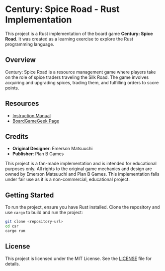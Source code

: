 # Century: Spice Road - Rust Implementation

This project is a Rust implementation of the board game **Century: Spice Road**. It was created as a learning exercise to explore the Rust programming language.

## Overview

Century: Spice Road is a resource management game where players take on the role of spice traders traveling the Silk Road. The game involves acquiring and upgrading spices, trading them, and fulfilling orders to score points.

## Resources

- [Instruction Manual](https://fgbradleys.com/wp-content/uploads/rules/Century-Spice_Road_EN_Rules.pdf)
- [BoardGameGeek Page](https://boardgamegeek.com/boardgame/209685/century-spice-road)

## Credits

- **Original Designer**: Emerson Matsuuchi
- **Publisher**: Plan B Games

This project is a fan-made implementation and is intended for educational purposes only. All rights to the original game mechanics and design are owned by Emerson Matsuuchi and Plan B Games. This implementation falls under fair use as it is a non-commercial, educational project.

## Getting Started

To run the project, ensure you have Rust installed. Clone the repository and use `cargo` to build and run the project:

```sh
git clone <repository-url>
cd csr
cargo run
```

## License

This project is licensed under the MIT License. See the [LICENSE](LICENSE) file for details.

